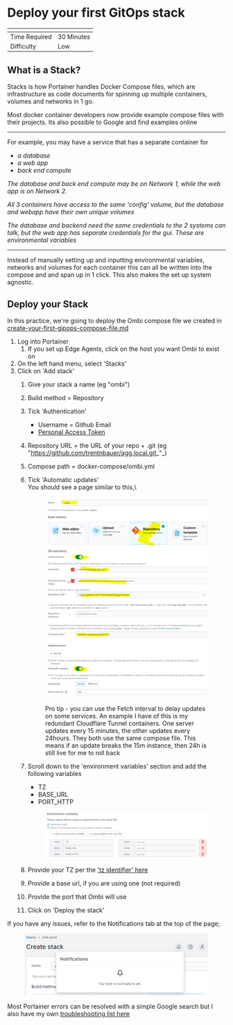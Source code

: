 # Deploy your first GitOps stack

<table data-view="cards"><thead><tr><th></th><th></th></tr></thead><tbody><tr><td>Time Required</td><td>30 Minutes</td></tr><tr><td>Difficulty</td><td>Low</td></tr></tbody></table>

## What is a Stack?

Stacks is how Portainer handles Docker Compose files, which are infrastructure as code documents for spinning up multiple containers, volumes and networks in 1 go.&#x20;

Most docker container developers now provide example compose files with their projects. Its also possible to Google and find examples online

***

For example, you may have a service that has a separate container for

* _a database_
* _a web app_
* _back end compute_

_The database and back end compute may be on Network 1, while the web app is on Network 2._

_All 3 containers have access to the same 'config' volume, but the database and webapp have their own unique volumes_

_The database and backend need the same credentials to the 2 systems can talk, but the web app has separate credentials for the gui. These are environmental variables_

***

Instead of manually setting up and inputting environmental variables, networks and volumes for each container this can all be written into the compose and and span up in 1 click. This also makes the set up system agnostic.

## Deploy your Stack

In this practice, we're going to deploy the Ombi compose file we created in [create-your-first-gipops-compose-file.md](create-your-first-gipops-compose-file.md "mention")

1. Log into Portainer
   1. If you set up Edge Agents, click on the host you want Ombi to exist on
2. On the left hand menu, select 'Stacks'
3. Click on 'Add stack'
   1. Give your stack a name (eg "ombi")
   2. Build method = Repository
   3. Tick 'Authentication'
      * Username = Github Email
      * [Personal Access Token](set-up-github.md#create-a-private-access-token-for-portainer)
   4. Repository URL = the URL of your repo + .git (eg "https://github.com/trentnbauer/agg.local.git_"_)
   5. Compose path = docker-compose/ombi.yml
   6.  Tick 'Automatic updates'\
       You should see a page similar to this,\


       <figure><img src="../../.gitbook/assets/image (38).png" alt=""><figcaption><p>Pro tip - you can use the Fetch interval to delay updates on some services. An example I have of this is my redundant Cloudflare Tunnel containers. One server updates every 15 minutes, the other updates every 24hours. They both use the same compose file. This means if an update breaks the 15m instance, then 24h is still live for me to roll back</p></figcaption></figure>
   7.  Scroll down to the 'environment variables' section and add the following variables

       * TZ
       * BASE\_URL
       * PORT\_HTTP

       <figure><img src="../../.gitbook/assets/image (3).png" alt=""><figcaption></figcaption></figure>
   8. Provide your TZ per the ['tz identifier' here](https://en.wikipedia.org/wiki/List\_of\_tz\_database\_time\_zones)
   9. Provide a base url, if you are using one (not required)
   10. Provide the port that Ombi will use
   11. Click on 'Deploy the stack'

If you have any issues, refer to the Notifications tab at the top of the page;

<figure><img src="../../.gitbook/assets/image (25).png" alt=""><figcaption></figcaption></figure>

Most Portainer errors can be resolved with a simple Google search but I also have my own [troubleshooting list here](broken-reference)
